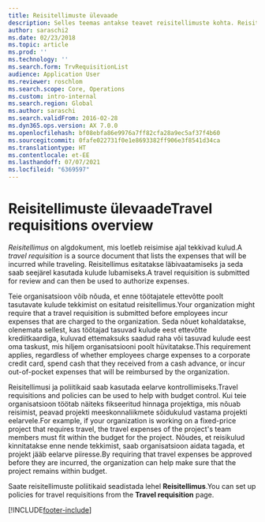 ```yaml
---
title: Reisitellimuste ülevaade
description: Selles teemas antakse teavet reisitellimuste kohta. Reisitellimuse dokumentidega plaanitud reisikulud.
author: saraschi2
ms.date: 02/23/2018
ms.topic: article
ms.prod: ''
ms.technology: ''
ms.search.form: TrvRequisitionList
audience: Application User
ms.reviewer: roschlom
ms.search.scope: Core, Operations
ms.custom: intro-internal
ms.search.region: Global
ms.author: saraschi
ms.search.validFrom: 2016-02-28
ms.dyn365.ops.version: AX 7.0.0
ms.openlocfilehash: bf08ebfa86e9976a7ff82cfa28a9ec5af37f4b60
ms.sourcegitcommit: 0fafe022731f0e1e8693382ff906e3f8541d34ca
ms.translationtype: HT
ms.contentlocale: et-EE
ms.lasthandoff: 07/07/2021
ms.locfileid: "6369597"
---
```

# <a name="travel-requisitions-overview"></a><span data-ttu-id="ced55-104">Reisitellimuste ülevaade</span><span class="sxs-lookup"><span data-stu-id="ced55-104">Travel requisitions overview</span></span>

<span data-ttu-id="ced55-105">*Reisitellimus* on algdokument, mis loetleb reisimise ajal tekkivad kulud.</span><span class="sxs-lookup"><span data-stu-id="ced55-105">A *travel requisition* is a source document that lists the expenses that will be incurred while traveling.</span></span> <span data-ttu-id="ced55-106">Reisitellimus esitatakse läbivaatamiseks ja seda saab seejärel kasutada kulude lubamiseks.</span><span class="sxs-lookup"><span data-stu-id="ced55-106">A travel requisition is submitted for review and can then be used to authorize expenses.</span></span>

<span data-ttu-id="ced55-107">Teie organisatsioon võib nõuda, et enne töötajatele ettevõtte poolt tasutavate kulude tekkimist on esitatud reisitellimus.</span><span class="sxs-lookup"><span data-stu-id="ced55-107">Your organization might require that a travel requisition is submitted before employees incur expenses that are charged to the organization.</span></span> <span data-ttu-id="ced55-108">Seda nõuet kohaldatakse, olenemata sellest, kas töötajad tasuvad kulude eest ettevõtte krediitkaardiga, kuluvad ettemaksuks saadud raha või tasuvad kulude eest oma taskust, mis hiljem organisatsiooni poolt hüvitatakse.</span><span class="sxs-lookup"><span data-stu-id="ced55-108">This requirement applies, regardless of whether employees charge expenses to a corporate credit card, spend cash that they received from a cash advance, or incur out-of-pocket expenses that will be reimbursed by the organization.</span></span>

<span data-ttu-id="ced55-109">Reisitellimusi ja poliitikaid saab kasutada eelarve kontrollimiseks.</span><span class="sxs-lookup"><span data-stu-id="ced55-109">Travel requisitions and policies can be used to help with budget control.</span></span> <span data-ttu-id="ced55-110">Kui teie organisatsioon töötab näiteks fikseeritud hinnaga projektiga, mis nõuab reisimist, peavad projekti meeskonnaliikmete sõidukulud vastama projekti eelarvele.</span><span class="sxs-lookup"><span data-stu-id="ced55-110">For example, if your organization is working on a fixed-price project that requires travel, the travel expenses of the project's team members must fit within the budget for the project.</span></span> <span data-ttu-id="ced55-111">Nõudes, et reisikulud kinnitatakse enne nende tekkimist, saab organisatsioon aidata tagada, et projekt jääb eelarve piiresse.</span><span class="sxs-lookup"><span data-stu-id="ced55-111">By requiring that travel expenses be approved before they are incurred, the organization can help make sure that the project remains within budget.</span></span>

<span data-ttu-id="ced55-112">Saate reisitellimuste poliitikaid seadistada lehel **Reisitellimus**.</span><span class="sxs-lookup"><span data-stu-id="ced55-112">You can set up policies for travel requisitions from the **Travel requisition** page.</span></span>


[!INCLUDE[footer-include](../includes/footer-banner.md)]